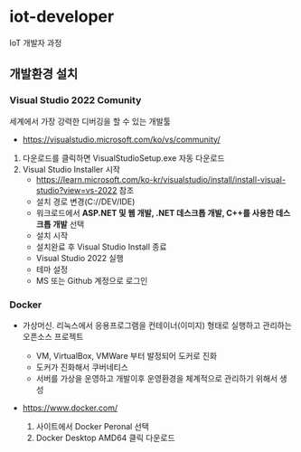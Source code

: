 # iot-developer
IoT 개발자 과정

## 개발환경 설치

### Visual Studio 2022 Comunity

세계에서 가장 강력한 디버깅을 할 수 있는 개발툴

- https://visualstudio.microsoft.com/ko/vs/community/

1. 다운로드를 클릭하면 VisualStudioSetup.exe 자동 다운로드
2. Visual Studio Installer 시작
    - https://learn.microsoft.com/ko-kr/visualstudio/install/install-visual-studio?view=vs-2022
    참조
    - 설치 경로 변경(C://DEV/IDE)
    - 워크로드에서 **ASP.NET 및 웹 개발, .NET 데스크톱 개발, C++를 사용한 데스크톱 개발** 선택
    - 설치 시작
    - 설치완료 후 Visual Studio Install 종료
    - Visual Studio 2022 실행
    - 테마 설정
    - MS 또는 Github 계정으로 로그인

### Docker 
- 가상머신. 리눅스에서 응용프로그램을 컨테이너(이미지) 형태로 실행하고 관리하는 오픈소스 프로젝트
    - VM, VirtualBox, VMWare 부터 발정되어 도커로 진화
    - 도커가 진화해서 쿠버네티스
    - 서버를 가상을 운영하고 개발이후 운영환경을 체계적으로 관리하기 위해서 생성

- https://www.docker.com/
    1. 사이트에서 Docker Peronal 선택
    2. Docker Desktop AMD64 클릭 다운로드